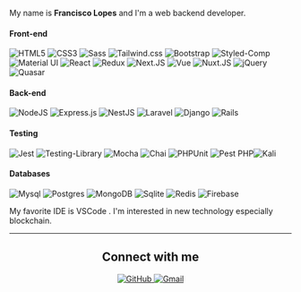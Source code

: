 

My name is **Francisco Lopes** and I'm a web backend developer.

#### Front-end
<img alt="HTML5" src="https://img.shields.io/badge/HTML5-E34F26?style=for-the-badge&logo=html5&logoColor=white"/> <img alt="CSS3" src="https://img.shields.io/badge/CSS3-1572B6?style=for-the-badge&logo=css3&logoColor=white"/> <img alt="Sass" src="https://img.shields.io/badge/Sass-CC6699?style=for-the-badge&logo=sass&logoColor=white"/> <img alt="Tailwind.css" src="https://img.shields.io/badge/Tailwind_CSS-38B2AC?style=for-the-badge&logo=tailwind-css&logoColor=white"/> <img alt="Bootstrap" src="https://img.shields.io/badge/Bootstrap-563D7C?style=for-the-badge&logo=bootstrap&logoColor=white"/> <img alt="Styled-Comp" src="https://img.shields.io/badge/styled--components-DB7093?style=for-the-badge&logo=styled-components&logoColor=white"/> <img alt="Material UI" src="https://img.shields.io/badge/Material--UI-0081CB?style=for-the-badge&logo=material-ui&logoColor=white"/> <img alt="React" src="https://img.shields.io/badge/react%20-%2320232a.svg?&style=for-the-badge&logo=react&logoColor=%2361DAFB"/> <img alt="Redux" src="https://img.shields.io/badge/Redux-764ABC?style=for-the-badge&logo=redux&logoColor=white"/> <img alt="Next.JS" src="https://img.shields.io/badge/next%20js%20-%23000000.svg?&style=for-the-badge&logo=next.js&logoColor=white"/> <img alt="Vue" src="https://img.shields.io/badge/Vue.js-35495E?style=for-the-badge&logo=vue.js&logoColor=4FC08D"/> <img alt="Nuxt.JS" src="https://img.shields.io/badge/NuxtJS%20-00C58E.svg?&style=for-the-badge&logo=nuxt.js&logoColor=white"/> <img alt="jQuery" src="https://img.shields.io/badge/jQuery-FAA523?style=for-the-badge&logo=jquery&logoColor=white"/> <img alt="Quasar" src="https://img.shields.io/badge/Quasar-42A5F5?style=for-the-badge&logo=quasar&logoColor=white"/>

#### Back-end
<img alt="NodeJS" src="https://img.shields.io/badge/Node.js-43853D?style=for-the-badge&logo=node.js&logoColor=white"/> <img alt="Express.js" src="https://img.shields.io/badge/express.js-404D59.svg?&style=for-the-badge&logo=express.js&logoColor=white"/>  <img alt="NestJS" src="https://img.shields.io/badge/nestjs%20-%23E0234E.svg?&style=for-the-badge&logo=nestjs&logoColor=white" /> <img alt="Laravel" src="https://img.shields.io/badge/Laravel-FF2D20?style=for-the-badge&logo=laravel&logoColor=white"/> <img alt="Django" src="https://img.shields.io/badge/Django-092E20?style=for-the-badge&logo=django&logoColor=white"/> <img alt="Rails" src="https://img.shields.io/badge/Ruby_on_Rails-CC0000?style=for-the-badge&logo=ruby-on-rails&logoColor=white"/>


#### Testing
<img alt="Jest" src="https://img.shields.io/badge/-jest-15C213?&style=for-the-badge&logo=jest&logoColor=white"/> <img alt="Testing-Library" src="https://img.shields.io/badge/-Testing%20Library-%23E33332?&style=for-the-badge&logo=testing-library&logoColor=white"/> <img alt="Mocha" src="https://img.shields.io/badge/mocha-8d6748?&style=for-the-badge&logo=mocha&logoColor=white"/> <img alt="Chai" src="https://img.shields.io/badge/chai-AF524A?&style=for-the-badge&logo=chai&logoColor=white"/> <img alt="PHPUnit" src="https://img.shields.io/badge/PHP_Unit-39B54A?&style=for-the-badge&logo=php-unit&logoColor=white"/> <img alt="Pest PHP" src="https://img.shields.io/badge/Pest_PHP-F472B6?&style=for-the-badge&logo=pest-php&logoColor=white"/><img alt="Kali" src="https://img.shields.io/badge/Kali-268BEE?style=for-the-badge&logo=kalilinux&logoColor=white"/>

#### Databases
<img alt="Mysql" src="https://img.shields.io/badge/MySQL-00758F?style=for-the-badge&logo=mysql&logoColor=white"/> <img alt="Postgres" src ="https://img.shields.io/badge/postgres-%23316192.svg?&style=for-the-badge&logo=postgresql&logoColor=white"/> <img alt="MongoDB" src ="https://img.shields.io/badge/MongoDB-%234ea94b.svg?&style=for-the-badge&logo=mongodb&logoColor=white"/> <img alt="Sqlite" src="https://img.shields.io/badge/SQLite-07405E?style=for-the-badge&logo=sqlite&logoColor=white"/> <img alt="Redis" src="https://img.shields.io/badge/Redis-A41F16?style=for-the-badge&logo=redis"/> <img alt="Firebase" src="https://img.shields.io/badge/Firebase-434343?style=for-the-badge&logo=firebase"/>

My favorite IDE is VSCode .
I'm interested in new technology especially blockchain.

---
<h2 align="center">Connect with me</h2>

<p align="center">
    <a href="https://github.com/franciscolopes26" target="_blank">
        <img src="https://img.shields.io/badge/-Github-181717?&logo=github&logoColor=white&style=for-the-badge" alt="GitHub">
    </a>
    <a href="mailto:franciscolopesr26@gmail.com" target="_blank">
        <img src="https://img.shields.io/badge/-Gmail-D14836?logo=gmail&logoColor=white&style=for-the-badge" alt="Gmail">
    </a>

</p>




